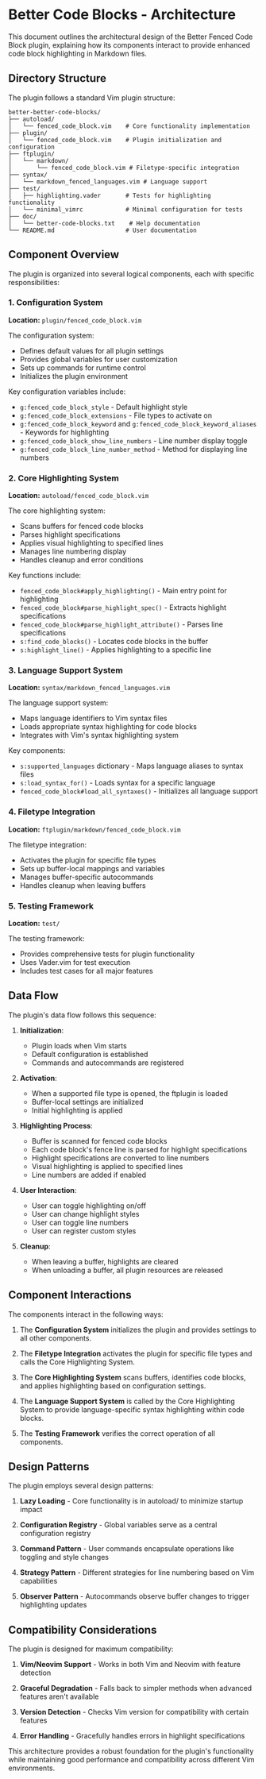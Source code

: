 # Better Code Blocks - Architecture

This document outlines the architectural design of the Better Fenced Code Block plugin, explaining how its components interact to provide enhanced code block highlighting in Markdown files.

## Directory Structure

The plugin follows a standard Vim plugin structure:

```
better-better-code-blocks/
├── autoload/
│   └── fenced_code_block.vim    # Core functionality implementation
├── plugin/
│   └── fenced_code_block.vim    # Plugin initialization and configuration
├── ftplugin/
│   └── markdown/
│       └── fenced_code_block.vim # Filetype-specific integration
├── syntax/
│   └── markdown_fenced_languages.vim # Language support
├── test/
│   ├── highlighting.vader       # Tests for highlighting functionality
│   └── minimal_vimrc            # Minimal configuration for tests
├── doc/
│   └── better-code-blocks.txt    # Help documentation
└── README.md                    # User documentation
```

## Component Overview

The plugin is organized into several logical components, each with specific responsibilities:

### 1. Configuration System

**Location:** `plugin/fenced_code_block.vim`

The configuration system:
- Defines default values for all plugin settings
- Provides global variables for user customization
- Sets up commands for runtime control
- Initializes the plugin environment

Key configuration variables include:
- `g:fenced_code_block_style` - Default highlight style
- `g:fenced_code_block_extensions` - File types to activate on
- `g:fenced_code_block_keyword` and `g:fenced_code_block_keyword_aliases` - Keywords for highlighting
- `g:fenced_code_block_show_line_numbers` - Line number display toggle
- `g:fenced_code_block_line_number_method` - Method for displaying line numbers

### 2. Core Highlighting System

**Location:** `autoload/fenced_code_block.vim`

The core highlighting system:
- Scans buffers for fenced code blocks
- Parses highlight specifications
- Applies visual highlighting to specified lines
- Manages line numbering display
- Handles cleanup and error conditions

Key functions include:
- `fenced_code_block#apply_highlighting()` - Main entry point for highlighting
- `fenced_code_block#parse_highlight_spec()` - Extracts highlight specifications
- `fenced_code_block#parse_highlight_attribute()` - Parses line specifications
- `s:find_code_blocks()` - Locates code blocks in the buffer
- `s:highlight_line()` - Applies highlighting to a specific line

### 3. Language Support System

**Location:** `syntax/markdown_fenced_languages.vim`

The language support system:
- Maps language identifiers to Vim syntax files
- Loads appropriate syntax highlighting for code blocks
- Integrates with Vim's syntax highlighting system

Key components:
- `s:supported_languages` dictionary - Maps language aliases to syntax files
- `s:load_syntax_for()` - Loads syntax for a specific language
- `fenced_code_block#load_all_syntaxes()` - Initializes all language support

### 4. Filetype Integration

**Location:** `ftplugin/markdown/fenced_code_block.vim`

The filetype integration:
- Activates the plugin for specific file types
- Sets up buffer-local mappings and variables
- Manages buffer-specific autocommands
- Handles cleanup when leaving buffers

### 5. Testing Framework

**Location:** `test/`

The testing framework:
- Provides comprehensive tests for plugin functionality
- Uses Vader.vim for test execution
- Includes test cases for all major features

## Data Flow

The plugin's data flow follows this sequence:

1. **Initialization**:
   - Plugin loads when Vim starts
   - Default configuration is established
   - Commands and autocommands are registered

2. **Activation**:
   - When a supported file type is opened, the ftplugin is loaded
   - Buffer-local settings are initialized
   - Initial highlighting is applied

3. **Highlighting Process**:
   - Buffer is scanned for fenced code blocks
   - Each code block's fence line is parsed for highlight specifications
   - Highlight specifications are converted to line numbers
   - Visual highlighting is applied to specified lines
   - Line numbers are added if enabled

4. **User Interaction**:
   - User can toggle highlighting on/off
   - User can change highlight styles
   - User can toggle line numbers
   - User can register custom styles

5. **Cleanup**:
   - When leaving a buffer, highlights are cleared
   - When unloading a buffer, all plugin resources are released

## Component Interactions

The components interact in the following ways:

1. The **Configuration System** initializes the plugin and provides settings to all other components.

2. The **Filetype Integration** activates the plugin for specific file types and calls the Core Highlighting System.

3. The **Core Highlighting System** scans buffers, identifies code blocks, and applies highlighting based on configuration settings.

4. The **Language Support System** is called by the Core Highlighting System to provide language-specific syntax highlighting within code blocks.

5. The **Testing Framework** verifies the correct operation of all components.

## Design Patterns

The plugin employs several design patterns:

1. **Lazy Loading** - Core functionality is in autoload/ to minimize startup impact

2. **Configuration Registry** - Global variables serve as a central configuration registry

3. **Command Pattern** - User commands encapsulate operations like toggling and style changes

4. **Strategy Pattern** - Different strategies for line numbering based on Vim capabilities

5. **Observer Pattern** - Autocommands observe buffer changes to trigger highlighting updates

## Compatibility Considerations

The plugin is designed for maximum compatibility:

1. **Vim/Neovim Support** - Works in both Vim and Neovim with feature detection

2. **Graceful Degradation** - Falls back to simpler methods when advanced features aren't available

3. **Version Detection** - Checks Vim version for compatibility with certain features

4. **Error Handling** - Gracefully handles errors in highlight specifications

This architecture provides a robust foundation for the plugin's functionality while maintaining good performance and compatibility across different Vim environments.